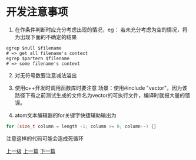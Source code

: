 # 开发注意事项
1. 在作条件判断时应充分考虑出现的情况，eg：
若未充分考虑为空的情况，将为出现下面的不确定的结果
```shell
egrep $null $filename  
# => get all filename's context
egrep $partern $filename
# => some filename's context
```

2. 对无符号数要注意减法溢出

3. 使用c++开发时调用函数库时要注意
场景：使用#include "vector"，因为该路径下有之前测试生成的文件名为vector的可执行文件，编译时就报大量的错误。

4. atom文本编辑器的for关键字快捷辅助输出为
```c++
for (size_t column = length -1; column >= 0; column--) {}
```
注意这样的代码可能会造成死循环

[上一级](base.md)
[上一篇](design_patterns.md)
[下一篇](do_while_false.md)
